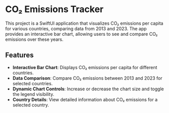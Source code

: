 # CO₂ Emissions Tracker

This project is a SwiftUI application that visualizes CO₂ emissions per capita for various countries, comparing data from 2013 and 2023. The app provides an interactive bar chart, allowing users to see and compare CO₂ emissions over these years.

## Features

- **Interactive Bar Chart**: Displays CO₂ emissions per capita for different countries.
- **Data Comparison**: Compare CO₂ emissions between 2013 and 2023 for selected countries.
- **Dynamic Chart Controls**: Increase or decrease the chart size and toggle the legend visibility.
- **Country Details**: View detailed information about CO₂ emissions for a selected country.
